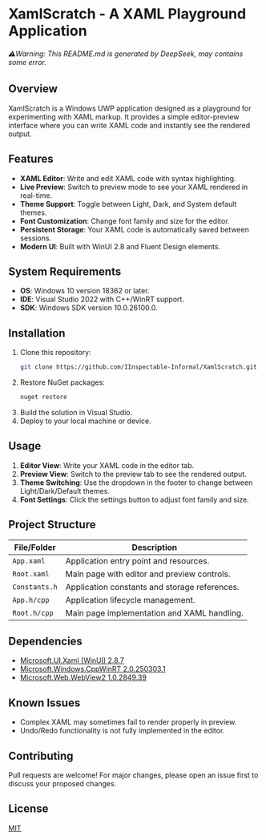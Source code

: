 # XamlScratch - A XAML Playground Application  
###### ⚠️*Warning: This README.md is generated by DeepSeek, may contains some error.*  

## Overview  
XamlScratch is a Windows UWP application designed as a playground for experimenting with XAML markup. It provides a simple editor-preview interface where you can write XAML code and instantly see the rendered output.  

## Features  
- **XAML Editor**: Write and edit XAML code with syntax highlighting.  
- **Live Preview**: Switch to preview mode to see your XAML rendered in real-time.  
- **Theme Support**: Toggle between Light, Dark, and System default themes.  
- **Font Customization**: Change font family and size for the editor.  
- **Persistent Storage**: Your XAML code is automatically saved between sessions.  
- **Modern UI**: Built with WinUI 2.8 and Fluent Design elements.  

## System Requirements  
- **OS**: Windows 10 version 18362 or later.  
- **IDE**: Visual Studio 2022 with C++/WinRT support.  
- **SDK**: Windows SDK version 10.0.26100.0.  

## Installation  
1. Clone this repository:  
   ```bash  
   git clone https://github.com/IInspectable-Informal/XamlScratch.git  
   ```  
2. Restore NuGet packages:  
   ```bash  
   nuget restore  
   ```  
3. Build the solution in Visual Studio.  
4. Deploy to your local machine or device.  

## Usage  
1. **Editor View**: Write your XAML code in the editor tab.  
2. **Preview View**: Switch to the preview tab to see the rendered output.  
3. **Theme Switching**: Use the dropdown in the footer to change between Light/Dark/Default themes.  
4. **Font Settings**: Click the settings button to adjust font family and size.  

## Project Structure  
| File/Folder          | Description                                  |  
|----------------------|----------------------------------------------|  
| `App.xaml`           | Application entry point and resources.       |  
| `Root.xaml`          | Main page with editor and preview controls.  |  
| `Constants.h`        | Application constants and storage references.|  
| `App.h/cpp`          | Application lifecycle management.            |  
| `Root.h/cpp`         | Main page implementation and XAML handling.  |  

## Dependencies  
- [Microsoft.UI.Xaml (WinUI) 2.8.7](https://www.nuget.org/packages/Microsoft.UI.Xaml/)  
- [Microsoft.Windows.CppWinRT 2.0.250303.1](https://www.nuget.org/packages/Microsoft.Windows.CppWinRT/)  
- [Microsoft.Web.WebView2 1.0.2849.39](https://www.nuget.org/packages/Microsoft.Web.WebView2/)  

## Known Issues  
- Complex XAML may sometimes fail to render properly in preview.  
- Undo/Redo functionality is not fully implemented in the editor.  

## Contributing  
Pull requests are welcome! For major changes, please open an issue first to discuss your proposed changes.  

## License  
[MIT](https://github.com/IInspectable-Informal/XamlScratch/blob/main/LICENSE)  
